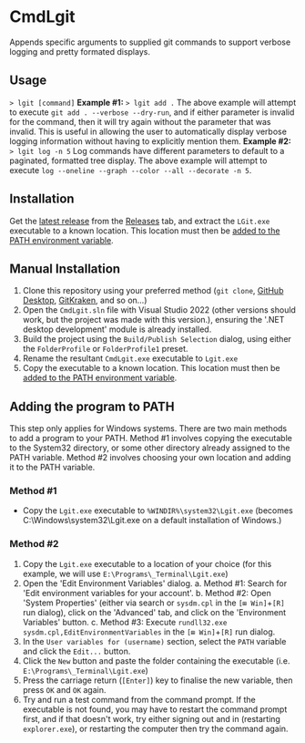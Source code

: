 # CmdLgit
Appends specific arguments to supplied git commands to support verbose logging and pretty formated displays.

## Usage
`> lgit [command]`
**Example #1:** `> lgit add .`
The above example will attempt to execute `git add . --verbose --dry-run`, and if either parameter is invalid for the command, then it will try again without the parameter that was invalid. This is useful in allowing the user to automatically display verbose logging information without having to explicitly mention them.
**Example #2:** `> lgit log -n 5`
Log commands have different parameters to default to a paginated, formatted tree display.
The above example will attempt to execute `log --oneline --graph --color --all --decorate -n 5`.

## Installation
Get the [latest release](Releases/latest) from the [Releases](Releases) tab, and extract the `LGit.exe` executable to a known location.
This location must then be [added to the PATH environment variable](adding-the-program-to-path).

## Manual Installation
1. Clone this repository using your preferred method (`git clone`, [GitHub Desktop](https://desktop.github.com/), [GitKraken](https://gitkraken.com/), and so on...)
2. Open the `CmdLgit.sln` file with Visual Studio 2022 (other versions should work, but the project was made with this version.), ensuring the '.NET desktop development' module is already installed.
3. Build the project using the `Build/Publish Selection` dialog, using either the `FolderProfile` or `FolderProfile1` preset.
4. Rename the resultant `CmdLgit.exe` executable to `Lgit.exe`
5. Copy the executable to a known location. This location must then be [added to the PATH environment variable](adding-the-program-to-path).

## Adding the program to PATH
This step only applies for Windows systems.
There are two main methods to add a program to your PATH. Method #1 involves copying the executable to the System32 directory, or some other directory already assigned to the PATH variable. Method #2 involves choosing your own location and adding it to the PATH variable.
### Method #1
- Copy the `Lgit.exe` executable to `%WINDIR%\system32\Lgit.exe` (becomes C:\Windows\system32\Lgit.exe on a default installation of Windows.)
### Method #2
1. Copy the `Lgit.exe` executable to a location of your choice (for this example, we will use `E:\Programs\_Terminal\Lgit.exe`)
2. Open the 'Edit Environment Variables' dialog.
	a. Method #1: Search for 'Edit environment variables for your account'.
	b. Method #2: Open 'System Properties' (either via search or `sysdm.cpl` in the `[⊞ Win]`+`[R]` run dialog), click on the 'Advanced' tab, and click on the 'Environment Variables' button.
	c. Method #3: Execute `rundll32.exe sysdm.cpl,EditEnvironmentVariables` in the `[⊞ Win]`+`[R]` run dialog.
3. In the `User variables for (username)` section, select the `PATH` variable and click the `Edit...` button.
4. Click the `New` button and paste the folder containing the executable (i.e. `E:\Programs\_Terminal\Lgit.exe`)
5. Press the carriage return (`[Enter]`) key to finalise the new variable, then press `OK` and `OK` again.
6. Try and run a test command from the command prompt. If the executable is not found, you may have to restart the command prompt first, and if that doesn't work, try either signing out and in (restarting `explorer.exe`), or restarting the computer then try the command again.
